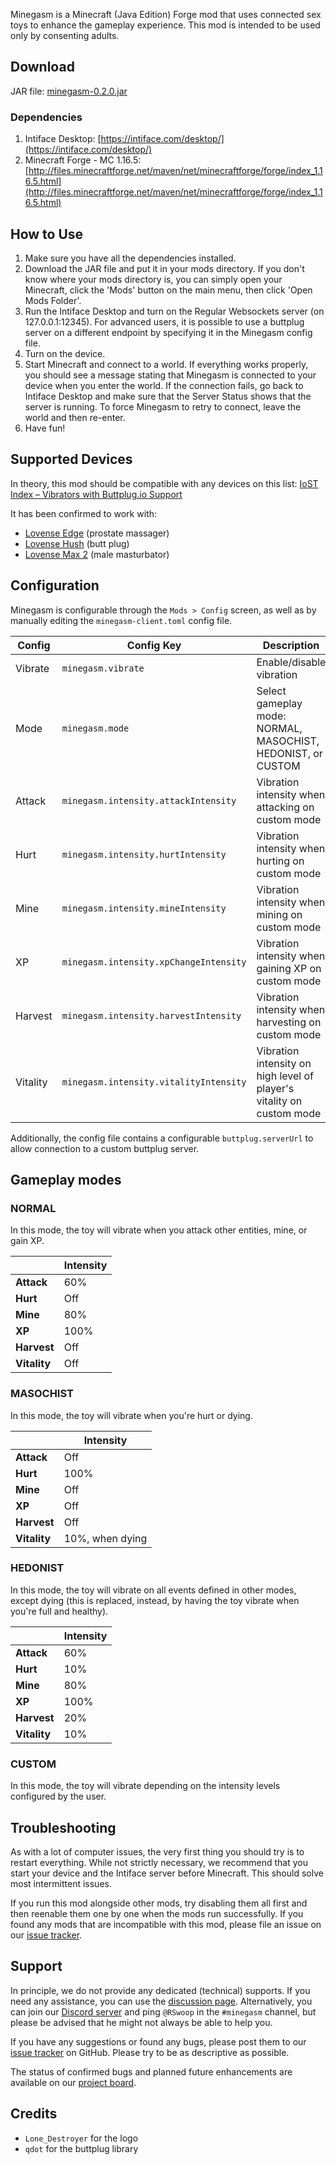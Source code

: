 Minegasm is a Minecraft (Java Edition) Forge mod that uses connected sex toys to enhance the gameplay experience. This mod is intended to be used only by consenting adults.

## Download
JAR file: [minegasm-0.2.0.jar](https://github.com/RainbowVille/minegasm/releases/download/v0.2.0/minegasm-0.2.0.jar)

### Dependencies
1. Intiface Desktop: [https://intiface.com/desktop/](https://intiface.com/desktop/)
2. Minecraft Forge - MC 1.16.5: [http://files.minecraftforge.net/maven/net/minecraftforge/forge/index_1.16.5.html](http://files.minecraftforge.net/maven/net/minecraftforge/forge/index_1.16.5.html)

## How to Use
1. Make sure you have all the dependencies installed.
2. Download the JAR file and put it in your mods directory. If you don't know where your mods directory is, you can simply open your Minecraft, click the 'Mods' button on the main menu, then click 'Open Mods Folder'.
3. Run the Intiface Desktop and turn on the Regular Websockets server (on 127.0.0.1:12345). For advanced users, it is possible to use a buttplug server on a different endpoint by specifying it in the Minegasm config file.
4. Turn on the device.
5. Start Minecraft and connect to a world. If everything works properly, you should see a message stating that Minegasm is connected to your device when you enter the world. If the connection fails, go back to Intiface Desktop and make sure that the Server Status shows that the server is running. To force Minegasm to retry to connect, leave the world and then re-enter.
6. Have fun!

## Supported Devices
In theory, this mod should be compatible with any devices on this list: [IoST Index – Vibrators with Buttplug.io Support](https://iostindex.com/?filter0ButtplugSupport=4&filter1Features=OutputsVibrators)

It has been confirmed to work with:
- [Lovense Edge](https://www.lovense.com/r/qvl9jn) (prostate massager)
- [Lovense Hush](https://www.lovense.com/r/zrzb5e) (butt plug)
- [Lovense Max 2](https://www.lovense.com/r/n4x2bh) (male masturbator)

## Configuration
Minegasm is configurable through the `Mods > Config` screen, as well as by manually editing the `minegasm-client.toml` config file.

| Config   | Config Key                             | Description                                                           | Version |
| -------- | -------------------------------------- | --------------------------------------------------------------------- | ------- |
| Vibrate  | `minegasm.vibrate`                     | Enable/disable vibration                                              | 0.2+    |
| Mode     | `minegasm.mode`                        | Select gameplay mode: NORMAL, MASOCHIST, HEDONIST, or CUSTOM          | 0.2+    |
| Attack   | `minegasm.intensity.attackIntensity`   | Vibration intensity when attacking on custom mode                     | 0.2+    |
| Hurt     | `minegasm.intensity.hurtIntensity`     | Vibration intensity when hurting on custom mode                       | 0.2+    |
| Mine     | `minegasm.intensity.mineIntensity`     | Vibration intensity when mining on custom mode                        | 0.2+    |
| XP       | `minegasm.intensity.xpChangeIntensity` | Vibration intensity when gaining XP on custom mode                    | 0.2+    |
| Harvest  | `minegasm.intensity.harvestIntensity`  | Vibration intensity when harvesting on custom mode                    | 0.2+    |
| Vitality | `minegasm.intensity.vitalityIntensity` | Vibration intensity on high level of player's vitality on custom mode | 0.2+    |

Additionally, the config file contains a configurable `buttplug.serverUrl` to allow connection to a custom buttplug server.

## Gameplay modes
### NORMAL
In this mode, the toy will vibrate when you attack other entities, mine, or gain XP.

|              | Intensity |
| ------------ | --------- |
| **Attack**   | 60%       |
| **Hurt**     | Off       |
| **Mine**     | 80%       |
| **XP**       | 100%      |
| **Harvest**  | Off       |
| **Vitality** | Off       |

### MASOCHIST
In this mode, the toy will vibrate when you're hurt or dying.

|              | Intensity |
| ------------ | --------- |
| **Attack**   | Off       |
| **Hurt**     | 100%      |
| **Mine**     | Off       |
| **XP**       | Off       |
| **Harvest**  | Off       |
| **Vitality** | 10%, when dying |

### HEDONIST
In this mode, the toy will vibrate on all events defined in other modes, except dying (this is replaced, instead, by having the toy vibrate when you're full and healthy).

|              | Intensity |
| ------------ | --------- |
| **Attack**   | 60%       |
| **Hurt**     | 10%       |
| **Mine**     | 80%       |
| **XP**       | 100%      |
| **Harvest**  | 20%       |
| **Vitality** | 10%       |

### CUSTOM
In this mode, the toy will vibrate depending on the intensity levels configured by the user.

## Troubleshooting
As with a lot of computer issues, the very first thing you should try is to restart everything. While not strictly necessary, we recommend that you start your device and the Intiface server before Minecraft. This should solve most intermittent issues.

If you run this mod alongside other mods, try disabling them all first and then reenable them one by one when the mods run successfully. If you found any mods that are incompatible with this mod, please file an issue on our [issue tracker](https://github.com/RainbowVille/minegasm/issues).

## Support
In principle, we do not provide any dedicated (technical) supports. If you need any assistance, you can use the [discussion page](https://github.com/RainbowVille/minegasm/discussions). Alternatively, you can join our [Discord server](https://discord.gg/Kc7ueWC) and ping `@RSwoop` in the `#minegasm` channel, but please be advised that he might not always be able to help you.

If you have any suggestions or found any bugs, please post them to our [issue tracker](https://github.com/RainbowVille/minegasm/issues) on GitHub. Please try to be as descriptive as possible.

The status of confirmed bugs and planned future enhancements are available on our [project board](https://github.com/RainbowVille/minegasm/projects/1).

## Credits
- `Lone_Destroyer` for the logo
- `qdot` for the buttplug library
